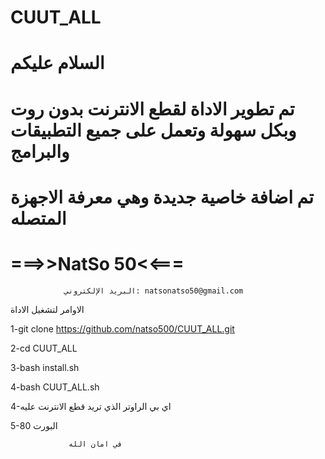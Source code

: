 # CUUT_ALL

# السلام عليكم 

#  تم تطوير الاداة لقطع الانترنت بدون روت وبكل سهولة وتعمل على جميع التطبيقات والبرامج 


#  تم اضافة خاصية جديدة وهي معرفة الاجهزة المتصله 



#  ===>>NatSo 50<<===


     
                البريد الإلكتروني: natsonatso50@gmail.com
الاوامر لتشغيل الاداة
 

1-git clone https://github.com/natso500/CUUT_ALL.git


2-cd CUUT_ALL

3-bash install.sh

4-bash CUUT_ALL.sh




4-اي بي الراوتر الذي تريد قطع الانترنت عليه 


5-80 البورت




                 في امان الله

